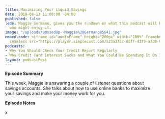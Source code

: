 ```yaml
---
title: Maximizing Your Liquid Savings
date: 2019-08-13 11:00:00 -04:00
published: false
lede: Maggie Germano, gives you the rundown on what this podcast will be like and
  who might enjoy it.
image: "/uploads/BossedUp--Maggie%20Germano85641.jpg"
embed-code: <iframe id="audioFrame" height="200px" width="100%" frameborder="no" scrolling="no"
  seamless src="https://player.simplecast.com/523a375c-d6ff-4379-afd8-9b1257b6ea60?dark=false"></iframe>
podcasts:
- Why You Should Check Your Credit Report Regularly
- Why Credit Card Interest Sucks and What You Could Be Spending It On Instead
layout: podcastPost
---
```


**Episode Summary**

This week, Maggie is answering a couple of listener questions about savings accounts. She talks about how to use online banks to maximize your savings and make your money work for you.

**Episode Notes**

x